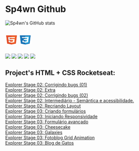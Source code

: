 # Sp4wn Github

![Sp4wn's GitHub stats](https://github-readme-stats.vercel.app/api?username=theSp4wn&show_icons=true&rank_icon=github&theme=transparent)


<div style="display: inline_block"><br>
  <img align="center" alt="HTML" height="30" width="40" src="https://raw.githubusercontent.com/devicons/devicon/master/icons/html5/html5-original.svg">
  <img align="center" alt="CSS" height="30" width="40" src="https://raw.githubusercontent.com/devicons/devicon/master/icons/css3/css3-original.svg">
</div>
  
  ##
 
<div> 
 	<a href="https://www.twitch.tv/sp4wn" target="_blank"><img src="https://img.shields.io/badge/Twitch-9146FF?style=for-the-badge&logo=twitch&logoColor=white" target="_blank"></a>
  <a href="https://www.youtube.com/sp4wnn" target="_blank"><img src="https://img.shields.io/badge/YouTube-FF0000?style=for-the-badge&logo=youtube&logoColor=white" target="_blank"></a>
  <a href="https://instagram.com/thsp4wn" target="_blank"><img src="https://img.shields.io/badge/-Instagram-%23E4405F?style=for-the-badge&logo=instagram&logoColor=white" target="_blank"></a>
  <a href = "mailto:contato.sp4wn@gmail.com"><img src="https://img.shields.io/badge/-Gmail-%23333?style=for-the-badge&logo=gmail&logoColor=white" target="_blank"></a>
  <a href="https://www.linkedin.com/in/wagneerlz/" target="_blank"><img src="https://img.shields.io/badge/-LinkedIn-%230077B5?style=for-the-badge&logo=linkedin&logoColor=white" target="_blank"></a> 
</div>

##

## Project's HTML + CSS Rocketseat:


<div style="display: flex;flex-direction: column">
  <a href="https://thesp4wn.github.io/rocketseat-stage-02" target="_blank">Explorer Stage 02: Corrigindo bugs (01)</a>
  <a href="https://thesp4wn.github.io/rocketseat-stage-02-extra" target="_blank">Explorer Stage 02: Extra</a>
  <a href="https://thesp4wn.github.io/rocketseat-stage-02-bug02" target="_blank">Explorer Stage 02: Corrigindo bugs (02)</a>
  <a href="https://thesp4wn.github.io/rocketseat-stage-02-acessibilidade" target="_blank">Explorer Stage 02: Intermediário - Semântica e acessibilidade.</a>
  <a href="https://thesp4wn.github.io/rocketseat-stage-02-rocketsect" target="_blank">Explorer Stage 02: Recriando Layout</a>
  <a href="https://thesp4wn.github.io/rocketseat-stage-03-forms-01" target="_blank">Explorer Stage 03: Criando formulários</a>
  <a href="https://thesp4wn.github.io/rocketseat-stage-03-project-02" target="_blank">Explorer Stage 03: Iniciando Responsividade</a>
  <a href="https://thesp4wn.github.io/rocketseat-stage-03-forms-01-2" target="_blank">Explorer Stage 03: Formulário avançado</a>
  <a href="https://thesp4wn.github.io/rocketseat-stage-03-cheesecake" target="_blank">Explorer Stage 03: Cheesecake</a>
  <a href="https://thesp4wn.github.io/rocketseat-stage-03-galaxies" target="_blank">Explorer Stage 03: Galaxies</a>
  <a href="https://thesp4wn.github.io/rocketseat-stage-03-fotoblog" target="_blank">Explorer Stage 03: Fotoblog Grid Animation</a>
  <a href="https://thesp4wn.github.io/rocketseat-stage-03-blogdegatos" target="_blank">Explorer Stage 03: Blog de Gatos</a>
</div>